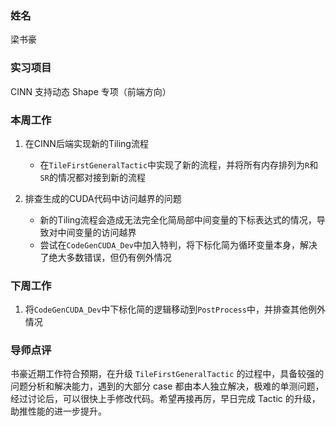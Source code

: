 ### 姓名

梁书豪

### 实习项目

CINN 支持动态 Shape 专项（前端方向）

### 本周工作

1. 在CINN后端实现新的Tiling流程

    * 在`TileFirstGeneralTactic`中实现了新的流程，并将所有内存排列为`R`和`SR`的情况都对接到新的流程

2. 排查生成的CUDA代码中访问越界的问题

    * 新的Tiling流程会造成无法完全化简局部中间变量的下标表达式的情况，导致对中间变量的访问越界
    * 尝试在`CodeGenCUDA_Dev`中加入特判，将下标化简为循环变量本身，解决了绝大多数错误，但仍有例外情况

### 下周工作

1. 将`CodeGenCUDA_Dev`中下标化简的逻辑移动到`PostProcess`中，并排查其他例外情况

### 导师点评

书豪近期工作符合预期，在升级 `TileFirstGeneralTactic` 的过程中，具备较强的问题分析和解决能力，遇到的大部分 case 都由本人独立解决，极难的单测问题，经过讨论后，可以很快上手修改代码。希望再接再厉，早日完成 Tactic 的升级，助推性能的进一步提升。
